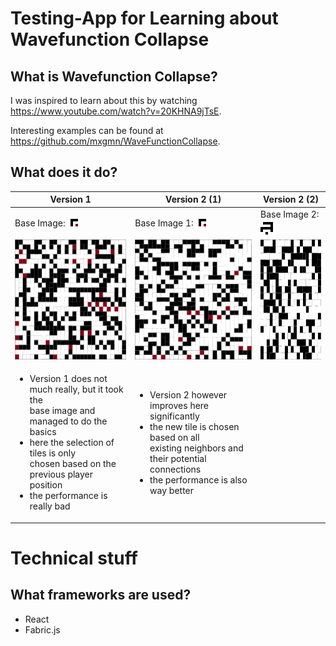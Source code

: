 # Testing-App for Learning about Wavefunction Collapse

## What is Wavefunction Collapse?

I was inspired to learn about this by watching https://www.youtube.com/watch?v=20KHNA9jTsE.

Interesting examples can be found at https://github.com/mxgmn/WaveFunctionCollapse.

## What does it do?


<table>
<thead>
<tr>
<th>Version 1</th>
<th>Version 2 (1)</th>
<th>Version 2 (2)</th>
</tr>
</thead>
<tbody>
<tr>
<td>Base Image: <img src="wavefunction-collapse/examples/v1/base.png"></td>
<td>Base Image 1: <img src="wavefunction-collapse/examples/v2/base1.png"></td>
<td>Base Image 2: <img src="wavefunction-collapse/examples/v2/base2.png"></td>
</tr>
<tr>
<td><img src="wavefunction-collapse/examples/v1/result.png" width="192" height="192"></td>
<td><img src="wavefunction-collapse/examples/v2/result1.png" width="192" height="192"></td>
<td><img src="wavefunction-collapse/examples/v2/result2.png" width="192" height="192"></td>
</tr>
<tr>
<td>
<ul>
    <li>Version 1 does not much really, but it took the
    <br/>base image and managed to do the basics</li>
    <li>here the selection of tiles is only
    <br/>chosen based on the previous player position</li>
    <li>the performance is really bad</li>
</ul>
</td>
<td>
<ul>
    <li>Version 2 however improves here significantly</li>
    <li>the new tile is chosen based on all
    <br/>existing neighbors and their potential connections</li>
    <li>the performance is also way better</li>
</ul>

</td>
<td></td>
</tr>
</tbody>
</table>

# Technical stuff

## What frameworks are used?

* React
* Fabric.js
